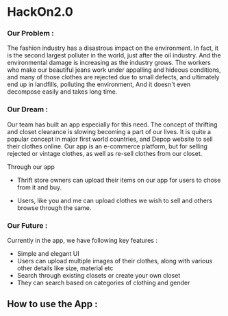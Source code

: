 # HackOn2.0

### Our Problem : 
The fashion industry has a disastrous impact on the environment. In fact, it is the second largest polluter in the world, just after the oil industry. And the environmental damage is increasing as the industry grows. The workers who make our beautiful jeans work under appalling and hideous conditions, and many of those clothes are rejected due to small defects, and ultimately end up in landfills, polluting the environment, And it doesn't even decompose easily and takes long time. 

### Our Dream :
Our team has built an app especially for this need. The concept of thrifting and closet clearance is slowing becoming a part of our lives. It is quite a popular concept in major first world countries, and Depop website to sell their clothes online. 
Our app is an e-commerce platform, but for selling rejected or vintage clothes, as well as re-sell clothes from our closet.
 
Through our app 
- Thrift store owners can upload their items on our app for users to chose from it and buy. 

- Users, like you and me can upload clothes we wish to sell and others browse through the same. 

### Our Future :

Currently in the app, we have following key features :
- Simple and elegant UI
- Users can upload multiple images of their clothes, along with  various other details like size, material etc
- Search through existing closets or create your own closet
- They can search based on categories of clothing and gender 

## How to use the App :
